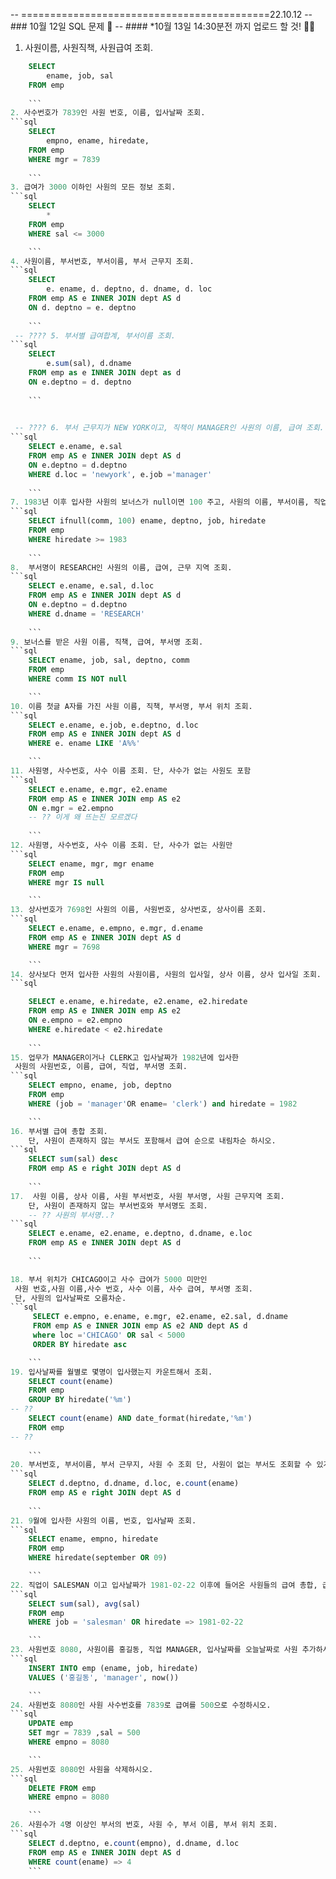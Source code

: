 -- ===========================================22.10.12
-- ### 10월 12일 SQL 문제 🎅
-- #### *10월 13일 14:30분전 까지 업로드 할 것! 👮‍♂️

1. 사원이름, 사원직책, 사원급여 조회.
```sql
	SELECT 
		ename, job, sal
	FROM emp 
	
	```
2. 사수번호가 7839인 사원 번호, 이름, 입사날짜 조회.
```sql
	SELECT 
		empno, ename, hiredate,
	FROM emp
	WHERE mgr = 7839
	
	```
3. 급여가 3000 이하인 사원의 모든 정보 조회.
```sql
	SELECT 
		*
	FROM emp
	WHERE sal <= 3000

	```
4. 사원이름, 부서번호, 부서이름, 부서 근무지 조회.
```sql
	SELECT 
		e. ename, d. deptno, d. dname, d. loc
	FROM emp AS e INNER JOIN dept AS d
	ON d. deptno = e. deptno
	
	```
 -- ???? 5. 부서별 급여합계, 부서이름 조회. 
```sql
	SELECT 
		e.sum(sal), d.dname
	FROM emp as e INNER JOIN dept as d
	ON e.deptno = d. deptno
	
	```
	

 -- ???? 6. 부서 근무지가 NEW YORK이고, 직책이 MANAGER인 사원의 이름, 급여 조회. 
```sql
	SELECT e.ename, e.sal
	FROM emp AS e INNER JOIN dept AS d
	ON e.deptno = d.deptno
	WHERE d.loc = 'newyork', e.job ='manager'
	
	```
7. 1983년 이후 입사한 사원의 보너스가 null이면 100 주고, 사원의 이름, 부서이름, 직업 조회.
```sql
	SELECT ifnull(comm, 100) ename, deptno, job, hiredate
	FROM emp
	WHERE hiredate >= 1983
	
	```
8.  부서명이 RESEARCH인 사원의 이름, 급여, 근무 지역 조회.
```sql
	SELECT e.ename, e.sal, d.loc
	FROM emp AS e INNER JOIN dept AS d
	ON e.deptno = d.deptno
	WHERE d.dname = 'RESEARCH'
	
	```
9. 보너스를 받은 사원 이름, 직책, 급여, 부서명 조회.
```sql
	SELECT ename, job, sal, deptno, comm
	FROM emp
	WHERE comm IS NOT null

	```
10. 이름 첫글 A자를 가진 사원 이름, 직책, 부서명, 부서 위치 조회.
```sql
	SELECT e.ename, e.job, e.deptno, d.loc
	FROM emp AS e INNER JOIN dept AS d
	WHERE e. ename LIKE 'A%%'

	```
11. 사원명, 사수번호, 사수 이름 조회. 단, 사수가 없는 사원도 포함
```sql
	SELECT e.ename, e.mgr, e2.ename 
	FROM emp AS e INNER JOIN emp AS e2
	ON e.mgr = e2.empno
	-- ?? 이게 왜 뜨는진 모르겠다
	
	```
12. 사원명, 사수번호, 사수 이름 조회. 단, 사수가 없는 사원만
```sql
	SELECT ename, mgr, mgr ename
	FROM emp
	WHERE mgr IS null

	```
13. 상사번호가 7698인 사원의 이름, 사원번호, 상사번호, 상사이름 조회.
```sql
	SELECT e.ename, e.empno, e.mgr, d.ename
	FROM emp AS e INNER JOIN dept AS d
	WHERE mgr = 7698

	```
14. 상사보다 먼저 입사한 사원의 사원이름, 사원의 입사일, 상사 이름, 상사 입사일 조회.
```sql

	SELECT e.ename, e.hiredate, e2.ename, e2.hiredate
	FROM emp AS e INNER JOIN emp AS e2
	ON e.empno = e2.empno
	WHERE e.hiredate < e2.hiredate
	
	```
15. 업무가 MANAGER이거나 CLERK고 입사날짜가 1982년에 입사한
 사원의 사원번호, 이름, 급여, 직업, 부서명 조회.
```sql
 	SELECT empno, ename, job, deptno
 	FROM emp
 	WHERE (job = 'manager'OR ename= 'clerk') and hiredate = 1982	

	```
16. 부서별 급여 총합 조회. 
    단, 사원이 존재하지 않는 부서도 포함해서 급여 순으로 내림차순 하시오.
```sql
	SELECT sum(sal) desc
	FROM emp AS e right JOIN dept AS d
	
	```
17.  사원 이름, 상사 이름, 사원 부서번호, 사원 부서명, 사원 근무지역 조회. 
    단, 사원이 존재하지 않는 부서번호와 부서명도 조회.
    -- ?? 사원의 부서명..?
```sql
    SELECT e.ename, e2.ename, e.deptno, d.dname, e.loc
    FROM emp AS e INNER JOIN dept AS d
   
	``` 

18. 부서 위치가 CHICAGO이고 사수 급여가 5000 미만인 
 사원 번호,사원 이름,사수 번호, 사수 이름, 사수 급여, 부서명 조회.
 단, 사원의 입사날짜로 오름차순.
```sql
	 SELECT e.empno, e.ename, e.mgr, e2.ename, e2.sal, d.dname
	 FROM emp AS e INNER JOIN emp AS e2 AND dept AS d
	 where loc ='CHICAGO' OR sal < 5000
	 ORDER BY hiredate asc

	```
19. 입사날짜를 월별로 몇명이 입사했는지 카운트해서 조회.
	SELECT count(ename)
	FROM emp
	GROUP BY hiredate('%m')
-- ??
	SELECT count(ename) AND date_format(hiredate,'%m')
	FROM emp
-- ??
	
	```
20. 부서번호, 부서이름, 부서 근무지, 사원 수 조회 단, 사원이 없는 부서도 조회할 수 있게 
```sql
	SELECT d.deptno, d.dname, d.loc, e.count(ename)
	FROM emp AS e right JOIN dept AS d
	
	```
21. 9월에 입사한 사원의 이름, 번호, 입사날짜 조회.
```sql
	SELECT ename, empno, hiredate
	FROM emp
	WHERE hiredate(september OR 09)

	```
22. 직업이 SALESMAN 이고 입사날짜가 1981-02-22 이후에 들어온 사원들의 급여 총합, 급여평균 조회.
```sql
	SELECT sum(sal), avg(sal)
	FROM emp
	WHERE job = 'salesman' OR hiredate => 1981-02-22

	```
23. 사원번호 8080, 사원이름 홍길동, 직업 MANAGER, 입사날짜를 오늘날짜로 사원 추가하시오.
```sql
	INSERT INTO emp (ename, job, hiredate)
	VALUES ('홍길동', 'manager', now())

	```
24. 사원번호 8080인 사원 사수번호를 7839로 급여를 500으로 수정하시오.
```sql
	UPDATE emp
	SET mgr = 7839 ,sal = 500
	WHERE empno = 8080 

	```
25. 사원번호 8080인 사원을 삭제하시오.
```sql
	DELETE FROM emp
	WHERE empno = 8080

	```
26. 사원수가 4명 이상인 부서의 번호, 사원 수, 부서 이름, 부서 위치 조회.
```sql
	SELECT d.deptno, e.count(empno), d.dname, d.loc
	FROM emp AS e INNER JOIN dept AS d
	WHERE count(ename) => 4
	```
